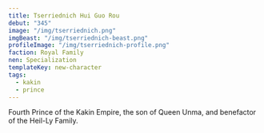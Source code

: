 ```yaml
---
title: Tserriednich Hui Guo Rou
debut: "345"
image: "/img/tserriednich.png"
imgBeast: "/img/tserriednich-beast.png"
profileImage: "/img/tserriednich-profile.png"
faction: Royal Family
nen: Specialization
templateKey: new-character
tags:
  - kakin
  - prince
---
```


Fourth Prince of the Kakin Empire, the son of Queen Unma, and benefactor of the Heil-Ly Family.
